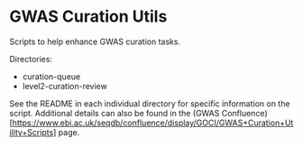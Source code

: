# GWAS Curation Utils
Scripts to help enhance GWAS curation tasks.

Directories:
- curation-queue
- level2-curation-review

See the README in each individual directory for specific information on the script. Additional details can also be found in the (GWAS Confluence)[https://www.ebi.ac.uk/seqdb/confluence/display/GOCI/GWAS+Curation+Utility+Scripts] page.

